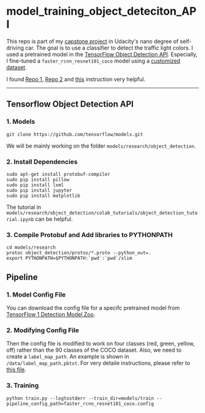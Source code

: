 # model_training_object_deteciton_API

This repo is part of my [capstone project](https://github.com/DanWang1230/Capstone_Programming_A_Self_Driving_Car) in Udacity's nano degree of self-driving car. The goal is to use a classifier to detect the traffic light colors. I used a pretrained model in the [TensorFlow Object Detection API](https://github.com/tensorflow/models/tree/master/research/object_detection). Especially, I fine-tuned a `faster_rcnn_resnet101_coco` model using a [customized dataset](https://github.com/DanWang1230/creating_dataset_TFRecord).

I found [Repo 1](https://github.com/josehoras/Self-Driving-Car-Nanodegree-Capstone), [Repo 2](https://github.com/vatsl/TrafficLight_Detection-TensorFlowAPI) and [this](https://medium.com/@WuStangDan/step-by-step-tensorflow-object-detection-api-tutorial-part-2-converting-dataset-to-tfrecord-47f24be9248d) instruction very helpful.

---
## Tensorflow Object Detection API

### 1. Models

```
git clone https://github.com/tensorflow/models.git
```

We will be mainly working on the folder `models/research/object_detection`.

### 2. Install Dependencies

```
sudo apt-get install protobuf-compiler
sudo pip install pillow
sudo pip install lxml
sudo pip install jupyter
sudo pip install matplotlib
```
The tutorial in `models/research/object_detection/colab_tutorials/object_detection_tutorial.ipynb` can be helpful. 

### 3. Compile Protobuf and Add libraries to PYTHONPATH

```
cd models/research
protoc object_detection/protos/*.proto --python_out=.
export PYTHONPATH=$PYTHONPATH:`pwd`:`pwd`/slim
```

## Pipeline

### 1. Model Config File

You can download the config file for a specifc pretrained model from [TensorFlow 1 Detection Model Zoo](https://github.com/tensorflow/models/blob/master/research/object_detection/g3doc/tf1_detection_zoo.md).

### 2. Modifying Config File

Then the config file is modified to work on four classes (red, green, yellow, off) rather than the 90 classes of the COCO dataset. Also, we need to create a `label_map_path`. An example is shown in `/data/label_map_path.pbtxt`. For very detaile instructions, please refer to [this file](https://medium.com/@WuStangDan/step-by-step-tensorflow-object-detection-api-tutorial-part-4-training-the-model-68a9e5d5a333).

### 3. Training
```
python train.py --logtostderr --train_dir=models/train --pipeline_config_path=faster_rcnn_resnet101_coco.config
```


